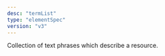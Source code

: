 ```yaml
---
desc: "termList"
type: "elementSpec"
version: "v3"
---
```


Collection of text phrases which describe a resource.